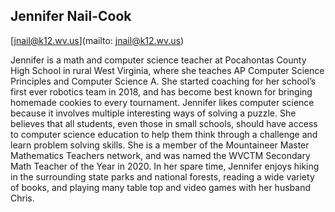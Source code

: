 ## Jennifer Nail-Cook

[jnail@k12.wv.us](mailto: jnail@k12.wv.us)

Jennifer is a math and computer science teacher at Pocahontas County High School in rural West Virginia, where she teaches AP Computer Science Principles and Computer Science A.  She started coaching for her school’s first ever robotics team in 2018, and has become best known for bringing homemade cookies to every tournament. Jennifer likes computer science because it involves multiple interesting ways of solving a puzzle. She believes that all students, even those in small schools, should have access to computer science education to help them think through a challenge and learn problem solving skills. She is a member of the Mountaineer Master Mathematics Teachers network, and was named the WVCTM Secondary Math Teacher of the Year in 2020.  In her spare time, Jennifer enjoys hiking in the surrounding state parks and national forests, reading a wide variety of books, and playing many table top and video games with her husband Chris.